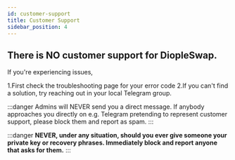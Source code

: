```yaml
---
id: customer-support
title: Customer Support
sidebar_position: 4
---
```

## There is NO customer support for DiopleSwap.

If you're experiencing issues,

1.First check the troubleshooting page for your error code
2.If you can't find a solution, try reaching out in your local Telegram group.

:::danger 
Admins will NEVER send you a direct message. If anybody approaches you directly on e.g. Telegram pretending to represent customer support, please block them and report as spam.
:::

:::danger 
**NEVER, under any situation, should you ever give someone your private key or recovery phrases. Immediately block and report anyone that asks for them.** 
:::
